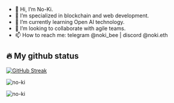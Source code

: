 <!--
## Hi there 👋

**no-ki/no-ki** is a ✨ _special_ ✨ repository because its `README.md` (this file) appears on your GitHub profile.

Here are some ideas to get you started:

- 🔭 I’m currently working on ...
- 🌱 I’m currently learning ...
- 👯 I’m looking to collaborate on ...
- 🤔 I’m looking for help with ...
- 💬 Ask me about ...
- 📫 How to reach me: ...
- 😄 Pronouns: ...
- ⚡ Fun fact: ...
-->

- 👋 Hi, I’m No-Ki.
- 👀 I’m specialized in blockchain and web development.
- 🌱 I’m currently learning Open AI technology.
- 💞️ I’m looking to collaborate with agile teams.
- 📫 How to reach me: telegram @noki_bee | discord @noki.eth

## 🔥 My github status

[![GitHub Streak](https://streak-stats.demolab.com?user=no-ki&theme=radical&hide_border=true&mode=weekly)](https://git.io/streak-stats)

<p><img src="https://github-readme-stats-ten-delta-99.vercel.app/api?username=no-ki&show_icons=true&theme=radical&hide_border=true" alt="no-ki" /></p>

<p><img src="https://github-readme-stats-ten-delta-99.vercel.app/api/top-langs/?username=no-ki&layout=compact&theme=radical&hide_border=true" alt="no-ki" /></p>
